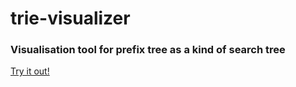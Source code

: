 # trie-visualizer

### Visualisation tool for prefix tree as a kind of search tree

[Try it out!](https://kvzaytsev.github.io/trie-visualizer/)
